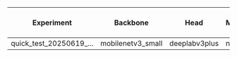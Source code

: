 | Experiment | Backbone | Head | Mechanisms | Best mIoU | Parameters (M) | Final Epoch | Batch Size | Learning Rate | Image Size | Final Train Loss | Final Val Loss |
|---|---|---|---|---|---|---|---|---|---|---|---|
| quick_test_20250619_... | mobilenetv3_small | deeplabv3plus | none | 0.0162 | 0.00 | 2 | 8 | 0.010000 | 256x256 | 3.3864 | 3.0784 |